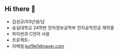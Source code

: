 ## Hi there 👋

- 김성규/03년생/남
- 숭실대학교 24학번 전자정보공학부 전자공학전공 재학중
- 파이썬과 C언어 사용
- 프로젝트-
- 이메일:kof9e1@naver.com
  
